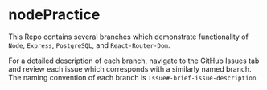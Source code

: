 # nodePractice
This Repo contains several branches which demonstrate functionality of `Node`, `Express`, `PostgreSQL`, and `React-Router-Dom`.


For a detailed description of each branch, navigate to the GitHub Issues tab and review each issue which corresponds with a similarly named branch. The naming convention of each branch is `Issue#-brief-issue-description`
